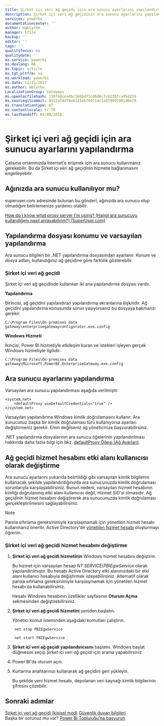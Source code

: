 ```yaml
---
title: Şirket içi veri ağ geçidi için ara sunucu ayarlarını yapılandırma
description: Şirket içi veri ağ geçidinin ara sunucu ayarlarını yapılandırmaya ilişkin bilgiler.
services: powerbi
documentationcenter: ''
author: mgblythe
manager: kfile
backup: ''
editor: ''
tags: ''
qualityfocus: no
qualitydate: ''
ms.service: powerbi
ms.devlang: NA
ms.topic: article
ms.tgt_pltfrm: na
ms.workload: powerbi
ms.date: 11/21/2017
ms.author: mblythe
LocalizationGroup: Gateways
ms.openlocfilehash: 130f4dcea4bc168bd71cd6d8c7c623bfca95d259
ms.sourcegitcommit: 8552a34df8e6141eb704314c1a019992901d6e78
ms.translationtype: HT
ms.contentlocale: tr-TR
ms.lasthandoff: 04/08/2018
---
```

# <a name="configuring-proxy-settings-for-the-on-premises-data-gateway"></a>Şirket içi veri ağ geçidi için ara sunucu ayarlarını yapılandırma
Çalışma ortamınızda İnternet'e erişmek için ara sunucu kullanmanız gerekebilir. Bu da Şirket içi veri ağ geçidinin hizmete bağlanmasını engelleyebilir.

## <a name="does-your-network-use-a-proxy"></a>Ağınızda ara sunucu kullanılıyor mu?
superuser.com adresinde bulunan bu gönderi, ağınızda ara sunucu olup olmadığını belirlemenize yardımcı olabilir.

[How do I know what proxy server I'm using? (Hangi ara sunucuyu kullandığımı nasıl anlayabilirim?) (SuperUser.com)](https://superuser.com/questions/346372/how-do-i-know-what-proxy-server-im-using)

## <a name="configuration-file-location-and-default-configuration"></a>Yapılandırma dosyası konumu ve varsayılan yapılandırma
Ara sunucu bilgileri bir .NET yapılandırma dosyasından ayarlanır. Konum ve dosya adları, kullandığınız ağ geçidine göre farklılık gösterebilir.

### <a name="on-premises-data-gateway"></a>Şirket içi veri ağ geçidi
Şirket içi veri ağ geçidinde kullanılan iki ana yapılandırma dosyası vardır.

**Yapılandırma**

Birincisi, ağ geçidini yapılandıran yapılandırma ekranlarına ilişkindir. Ağ geçidini yapılandırma konusunda sorun yaşıyorsanız bu dosyaya bakmanzı gerekir.

    C:\Program Files\On-premises data gateway\enterprisegatewayconfigurator.exe.config

**Windows Hizmeti**

İkincisi, Power BI hizmetiyle etkileşim kuran ve istekleri işleyen gerçek Windows hizmetiyle ilgilidir.

    C:\Program Files\On-premises data gateway\Microsoft.PowerBI.EnterpriseGateway.exe.config

## <a name="configuring-proxy-settings"></a>Ara sunucu ayarlarını yapılandırma
Varsayılan ara sunucu yapılandırması aşağıda verilmiştir.

    <system.net>
        <defaultProxy useDefaultCredentials="true" />
    </system.net>

Varsayılan yapılandırma Windows kimlik doğrulamasını kullanır. Ara sunucunuz başka bir kimlik doğrulaması türü kullanıyorsa ayarları değiştirmeniz gerekir. Emin değilseniz ağ yöneticinize başvurabilirsiniz.

.NET yapılandırma dosyalarının ara sunucu öğelerinin yapılandırılması hakkında daha fazla bilgi için bkz. [defaultProxy Öğesi (Ağ Ayarları)](https://msdn.microsoft.com/library/kd3cf2ex.aspx).

## <a name="changing-the-gateway-service-account-to-a-domain-user"></a>Ağ geçidi hizmet hesabını etki alanı kullanıcısı olarak değiştirme
Ara sunucu ayarlarını yukarıda belirtildiği gibi varsayılan kimlik bilgilerini kullanacak şekilde yapılandırdığınızda ara sunucunuzda kimlik doğrulaması sorunlarıyla karşılaşabilirsiniz. Bunun nedeni, varsayılan hizmet hesabının kimliği doğrulanmış etki alanı kullanıcısı değil, Hizmet SID'si olmasıdır. Ağ geçidinin hizmet hesabını değiştirerek ara sunucunuzda kimlik doğrulaması gerçekleştirilmesini sağlayabilirsiniz.

> [!NOTE]
> Parola sıfırlama gereksinimiyle karşılaşmamak için yönetilen hizmet hesabı kullanmanız önerilir. Active Directory'de [yönetilen hizmet hesabı](https://technet.microsoft.com/library/dd548356.aspx) oluşturmayı öğrenin.
> 
> 

### <a name="change-the-on-premises-data-gateway-service-account"></a>Şirket içi veri ağ geçidi hizmet hesabını değiştirme
1. **Şirket içi veri ağ geçidi hizmetinin** Windows hizmet hesabını değiştirin.
   
    Bu hizmet için varsayılan hesap *NT SERVICE\PBIEgwService* olarak yapılandırılmıştır. Bu hesabı Active Directory etki alanınızdaki bir etki alanı kullanıcı hesabıyla değiştirmek isteyebilirsiniz. Alternatif olarak parola sıfırlama gereksinimiyle karşılaşmamak için yönetilen hizmet hesabı da kullanabilirsiniz.
   
    Hesabı Windows hesabının özellikler sayfasının **Oturum Açma** sekmesinden değiştirebilirsiniz.
2. **Şirket içi veri ağ geçidi hizmetini** yeniden başlatın.
   
    Yönetici komut isteminden aşağıdaki komutları çalıştırın.
   
        net stop PBIEgwService
   
        net start PBIEgwService
3. **Şirket içi veri ağ geçidi yapılandırıcısını** başlatın. Windows başlat düğmesini seçip *Şirket içi veri ağ geçidi* için arama yapabilirsiniz.
4. Power BI'da oturum açın.
5. Kurtarma anahtarınızı kullanarak ağ geçidini geri yükleyin.
   
    Bu şekilde yeni hizmet hesabı, depolanan veri kaynağı kimlik bilgilerinin şifresini çözebilir.

## <a name="next-steps"></a>Sonraki adımlar
[Şirket içi veri ağ geçidi (kişisel mod)](service-gateway-personal-mode.md)
[Güvenlik duvarı bilgileri](service-gateway-onprem-tshoot.md#firewall-or-proxy)  
Başka bir sorunuz mu var? [Power BI Topluluğu'na başvurun](http://community.powerbi.com/)

